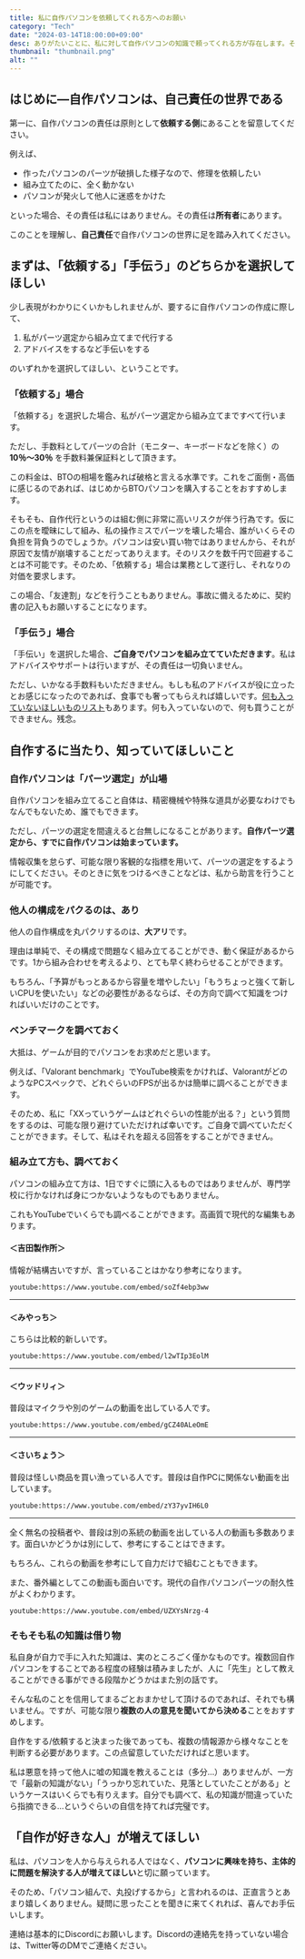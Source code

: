 ```yaml
---
title: 私に自作パソコンを依頼してくれる方へのお願い
category: "Tech"
date: "2024-03-14T18:00:00+09:00"
desc: ありがたいことに、私に対して自作パソコンの知識で頼ってくれる方が存在します。その方たちに向けて、お願いしたいことをまとめた記事です。
thumbnail: "thumbnail.png"
alt: ""
---
```


## はじめに―自作パソコンは、自己責任の世界である

第一に、自作パソコンの責任は原則として**依頼する側**にあることを留意してください。

例えば、

- 作ったパソコンのパーツが破損した様子なので、修理を依頼したい
- 組み立てたのに、全く動かない
- パソコンが発火して他人に迷惑をかけた

といった場合、その責任は私にはありません。その責任は**所有者**にあります。

このことを理解し、**自己責任**で自作パソコンの世界に足を踏み入れてください。

## まずは、「依頼する」「手伝う」のどちらかを選択してほしい

少し表現がわかりにくいかもしれませんが、要するに自作パソコンの作成に際して、

1. 私がパーツ選定から組み立てまで代行する
1. アドバイスをするなど手伝いをする

のいずれかを選択してほしい、ということです。

### 「依頼する」場合

「依頼する」を選択した場合、私がパーツ選定から組み立てまですべて行います。

ただし、手数料としてパーツの合計（モニター、キーボードなどを除く）の **10％～30％** を手数料兼保証料として頂きます。

この料金は、BTOの相場を鑑みれば破格と言える水準です。これをご面倒・高価に感じるのであれば、はじめからBTOパソコンを購入することをおすすめします。

そもそも、自作代行というのは組む側に非常に高いリスクが伴う行為です。仮にこの点を曖昧にして組み、私の操作ミスでパーツを壊した場合、誰がいくらその負担を背負うのでしょうか。パソコンは安い買い物ではありませんから、それが原因で友情が崩壊することだってありえます。そのリスクを数千円で回避することは不可能です。そのため、「依頼する」場合は業務として遂行し、それなりの対価を要求します。

この場合、「友達割」などを行うこともありません。事故に備えるために、契約書の記入もお願いすることになります。

### 「手伝う」場合

「手伝い」を選択した場合、**ご自身でパソコンを組み立てていただきます**。私はアドバイスやサポートは行いますが、その責任は一切負いません。

ただし、いかなる手数料もいただきません。もしも私のアドバイスが役に立ったとお感じになったのであれば、食事でも奢ってもらえれば嬉しいです。[何も入っていないほしいものリスト](https://www.amazon.jp/hz/wishlist/ls/18LA8TGR1BU0W?ref_=wl_share)もあります。何も入っていないので、何も買うことができません。残念。

## 自作するに当たり、知っていてほしいこと

### 自作パソコンは「パーツ選定」が山場

自作パソコンを組み立てること自体は、精密機械や特殊な道具が必要なわけでもなんでもないため、誰でもできます。

ただし、パーツの選定を間違えると台無しになることがあります。**自作パーツ選定から、すでに自作パソコンは始まっています。**

情報収集を怠らず、可能な限り客観的な指標を用いて、パーツの選定をするようにしてください。そのときに気をつけるべきことなどは、私から助言を行うことが可能です。

### 他人の構成をパクるのは、あり

他人の自作構成を丸パクリするのは、**大アリ**です。

理由は単純で、その構成で問題なく組み立てることができ、動く保証があるからです。1から組み合わせを考えるより、とても早く終わらせることができます。

もちろん、「予算がもっとあるから容量を増やしたい」「もうちょっと強くて新しいCPUを使いたい」などの必要性があるならば、その方向で調べて知識をつければいいだけのことです。

### ベンチマークを調べておく

大抵は、ゲームが目的でパソコンをお求めだと思います。

例えば、「Valorant benchmark」でYouTube検索をかければ、ValorantがどのようなPCスペックで、どれぐらいのFPSが出るかは簡単に調べることができます。

そのため、私に「XXっていうゲームはどれぐらいの性能が出る？」という質問をするのは、可能な限り避けていただければ幸いです。ご自身で調べていただくことができます。そして、私はそれを超える回答をすることができません。

### 組み立て方も、調べておく

パソコンの組み立て方は、1日ですぐに頭に入るものではありませんが、専門学校に行かなければ身につかないようなものでもありません。

これもYouTubeでいくらでも調べることができます。高画質で現代的な編集もあります。

#### ＜吉田製作所＞

情報が結構古いですが、言っていることはかなり参考になります。

`youtube:https://www.youtube.com/embed/soZf4ebp3ww`

---

#### ＜みやっち＞

こちらは比較的新しいです。

`youtube:https://www.youtube.com/embed/l2wTIp3EolM`

---

#### ＜ウッドリィ＞

普段はマイクラや別のゲームの動画を出している人です。

`youtube:https://www.youtube.com/embed/gCZ40ALeOmE`

---

#### ＜さいちょう＞

普段は怪しい商品を買い漁っている人です。普段は自作PCに関係ない動画を出しています。

`youtube:https://www.youtube.com/embed/zY37yvIH6L0`

---

全く無名の投稿者や、普段は別の系統の動画を出している人の動画も多数あります。面白いかどうかは別にして、参考にすることはできます。

もちろん、これらの動画を参考にして自力だけで組むこともできます。

また、番外編としてこの動画も面白いです。現代の自作パソコンパーツの耐久性がよくわかります。

`youtube:https://www.youtube.com/embed/UZXYsNrzg-4`

### そもそも私の知識は借り物

私自身が自力で手に入れた知識は、実のところごく僅かなものです。複数回自作パソコンをすることである程度の経験は積みましたが、人に「先生」として教えることができる事ができる段階かどうかはまた別の話です。

そんな私のことを信用してまるごとおまかせして頂けるのであれば、それでも構いません。ですが、可能な限り**複数の人の意見を聞いてから決める**ことをおすすめします。

自作をする/依頼すると決まった後であっても、複数の情報源から様々なことを判断する必要があります。この点留意していただければと思います。

私は悪意を持って他人に嘘の知識を教えることは（多分…）ありませんが、一方で「最新の知識がない」「うっかり忘れていた、見落としていたことがある」というケースはいくらでも有りえます。自分でも調べて、私の知識が間違っていたら指摘できる…というぐらいの自信を持てれば完璧です。

## 「自作が好きな人」が増えてほしい

私は、パソコンを人から与えられる人ではなく、**パソコンに興味を持ち、主体的に問題を解決する人が増えてほしい**と切に願っています。

そのため、「パソコン組んで、丸投げするから」と言われるのは、正直言うとあまり嬉しくありません。疑問に思ったことを聞きに来てくれれば、喜んでお手伝いします。

連絡は基本的にDiscordにお願いします。Discordの連絡先を持っていない場合は、Twitter等のDMでご連絡ください。